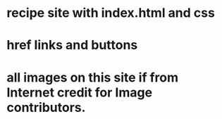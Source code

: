 # recipe site with index.html and css 
# href links and buttons
# all images on this site if from Internet credit for Image contributors.
